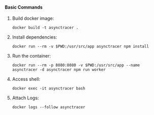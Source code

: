 #### Basic Commands

1. Build docker image:
    ```shell script
    docker build -t asynctracer .
    ```
2. Install dependencies:
    ```shell script
    docker run --rm -v $PWD:/usr/src/app asynctracer npm install
    ```
3. Run the container:
    ```shell script
    docker run --rm -p 8080:8080 -v $PWD:/usr/src/app --name asynctracer -d asynctracer npm run worker
    ```
4. Access shell:
    ```shell script
    docker exec -it asynctracer bash
    ```
5. Attach Logs:
    ```shell script
    docker logs --follow asynctracer
    ```
